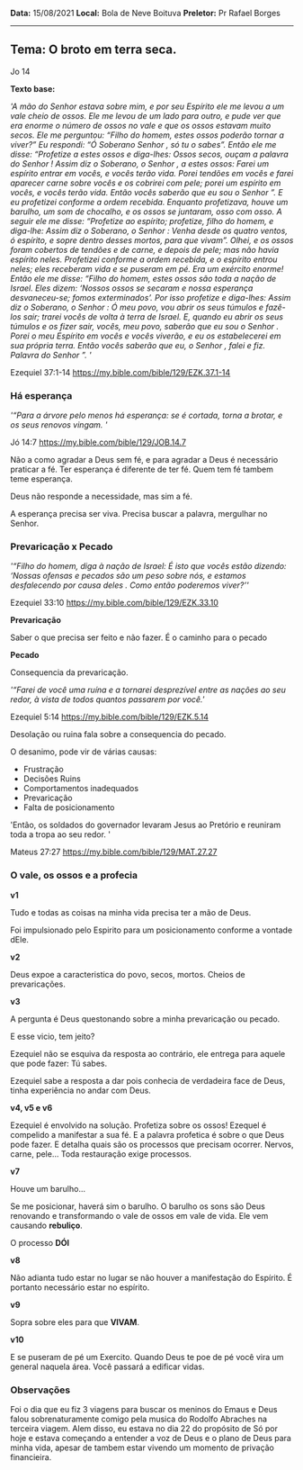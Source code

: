 **Data:** 15/08/2021
**Local:** Bola de Neve Boituva
**Preletor:** Pr Rafael Borges

---

## **Tema:**  O broto em terra seca.

Jo 14

**Texto base:**

_'A mão do Senhor estava sobre mim, e por seu Espírito ele me levou a um vale cheio de ossos. Ele me levou de um lado para outro, e pude ver que era enorme o número de ossos no vale e que os ossos estavam muito secos. Ele me perguntou: “Filho do homem, estes ossos poderão tornar a viver?” Eu respondi: “Ó Soberano Senhor , só tu o sabes”. Então ele me disse: “Profetize a estes ossos e diga-lhes: Ossos secos, ouçam a palavra do Senhor ! Assim diz o Soberano, o Senhor , a estes ossos: Farei um espírito entrar em vocês, e vocês terão vida. Porei tendões em vocês e farei aparecer carne sobre vocês e os cobrirei com pele; porei um espírito em vocês, e vocês terão vida. Então vocês saberão que eu sou o Senhor ”. E eu profetizei conforme a ordem recebida. Enquanto profetizava, houve um barulho, um som de chocalho, e os ossos se juntaram, osso com osso. A seguir ele me disse: “Profetize ao espírito; profetize, filho do homem, e diga-lhe: Assim diz o Soberano, o Senhor : Venha desde os quatro ventos, ó espírito, e sopre dentro desses mortos, para que vivam”. Olhei, e os ossos foram cobertos de tendões e de carne, e depois de pele; mas não havia espírito neles. Profetizei conforme a ordem recebida, e o espírito entrou neles; eles receberam vida e se puseram em pé. Era um exército enorme! Então ele me disse: “Filho do homem, estes ossos são toda a nação de Israel. Eles dizem: ‘Nossos ossos se secaram e nossa esperança desvaneceu-se; fomos exterminados’. Por isso profetize e diga-lhes: Assim diz o Soberano, o Senhor : Ó meu povo, vou abrir os seus túmulos e fazê-los sair; trarei vocês de volta à terra de Israel. E, quando eu abrir os seus túmulos e os fizer sair, vocês, meu povo, saberão que eu sou o Senhor . Porei o meu Espírito em vocês e vocês viverão, e eu os estabelecerei em sua própria terra. Então vocês saberão que eu, o Senhor , falei e fiz. Palavra do Senhor ”. '_

Ezequiel 37:1-14
https://my.bible.com/bible/129/EZK.37.1-14

### Há esperança

_'“Para a árvore pelo menos há esperança: se é cortada, torna a brotar, e os seus renovos vingam. '_

Jó 14:7
https://my.bible.com/bible/129/JOB.14.7

Não a como agradar a Deus sem fé, e para agradar a Deus é necessário praticar a fé.
Ter esperança é diferente de ter fé.
Quem tem fé tambem teme esperança.

Deus não responde a necessidade, mas sim a fé.

A esperança precisa ser viva. Precisa buscar a palavra, mergulhar no Senhor.

### Prevaricação x Pecado

_'“Filho do homem, diga à nação de Israel: É isto que vocês estão dizendo: ‘Nossas ofensas e pecados são um peso sobre nós, e estamos desfalecendo por causa deles . Como então poderemos viver?’'_

Ezequiel 33:10
https://my.bible.com/bible/129/EZK.33.10


**Prevaricação**

Saber o que precisa ser feito e não fazer.
É o caminho para o pecado

**Pecado**

Consequencia da prevaricação.

_'“Farei de você uma ruína e a tornarei desprezível entre as nações ao seu redor, à vista de todos quantos passarem por você.'_

Ezequiel 5:14
https://my.bible.com/bible/129/EZK.5.14

Desolação ou ruina fala sobre a consequencia do pecado.

O desanimo, pode vir de várias causas:

- Frustração
- Decisões Ruins
- Comportamentos inadequados
- Prevaricação
- Falta de posicionamento

'Então, os soldados do governador levaram Jesus ao Pretório e reuniram toda a tropa ao seu redor. '

Mateus 27:27
https://my.bible.com/bible/129/MAT.27.27

### O vale, os ossos e a profecia

**v1**

Tudo e todas as coisas na minha vida precisa ter a mão de Deus.

Foi impulsionado pelo Espirito para um posicionamento conforme a vontade dEle.

**v2**

Deus expoe a caracteristica do povo, secos, mortos. Cheios de prevaricações.

**v3**

A pergunta é Deus questonando sobre a minha prevaricação ou pecado.

E esse vicio, tem jeito?

Ezequiel não se esquiva da resposta ao contrário, ele entrega para aquele que pode fazer: Tú sabes.

Ezequiel sabe a resposta a dar pois conhecia de verdadeira face de Deus, tinha experiência no andar com Deus.

**v4, v5 e v6**

Ezequiel é envolvido na solução. Profetiza sobre os ossos! 
Ezequel é compelido a manifestar a sua fé.
E a palavra profetica é sobre o que Deus pode fazer.
E detalha quais são os processos que precisam ocorrer.
Nervos, carne, pele...
Toda restauração exige processos.

**v7**

Houve um barulho...

Se me posicionar, haverá sim o barulho.
O barulho os sons são Deus renovando e transformando o vale de ossos em vale de vida.
Ele vem causando **rebuliço**.

O processo **DÓI**

**v8**

Não adianta tudo estar no lugar se não houver a manifestação do Espírito.
É portanto necessário estar no espírito.

**v9**

Sopra sobre eles para que **VIVAM**.


**v10**

E se puseram de pé um Exercito.
Quando Deus te poe de pé você vira um general naquela área.
Você passará a edificar vidas.

### Observações

Foi o dia que eu fiz 3 viagens para buscar os meninos do Emaus e Deus falou sobrenaturamente comigo pela musica do Rodolfo Abraches na terceira viagem. Alem disso, eu estava no dia 22 do propósito de Só por hoje e estava começando a entender a voz de Deus e o plano de Deus para minha vida, apesar de tambem estar vivendo um momento de privação financieira.

